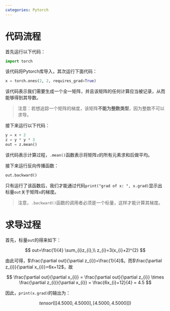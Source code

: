 ```yaml
---
categories: Pytorch
---
```


# 代码流程

首先运行以下代码：

```python
import torch
```

该代码将Pytorch库导入，其次运行下面代码：

```python
x = torch.ones(2, 2, requires_grad=True)
```

该代码表示我们需要生成一个全一矩阵，并且该矩阵的任何计算应当被记录，从而能够得到其导数。

> 注意：若想追踪一个矩阵的梯度，该矩阵**不能为整数类型**，因为整数不可以求导。

接下来运行以下代码：

```python
y = x + 2
z = y * y * 3
out = z.mean()
```

该代码表示计算过程，`.mean()`函数表示将矩阵`z`的所有元素求和后做平均。

接下来运行反向传播函数：

```python
out.backward()
```

只有运行了该函数后，我们才能通过代码`print("grad of x: ", x.grad)`显示出标量`out`关于矩阵`x`的梯度。

> 注意，`.backward()`函数的调用者必须是一个标量，这样才能计算其梯度。

# 求导过程

首先，标量`out`的得来如下：


$$
out=\frac{1}{4} \sum_{i}z_{i},\\
z_{i}=3(x_{i}+2)^{2}
$$


由此可得，$\frac{\partial out}{\partial z_{i}}=\frac{1}{4}$。而$\frac{\partial z_{i}}{\partial x_{i}}=6x+12$，故


$$
\frac{\partial out}{\partial x_{i}} = \frac{\partial out}{\partial z_{i}} \times \frac{\partial z_{i}}{\partial x_{i}} = \frac{6x_{i}+12}{4} = 4.5
$$


因此，`print(x.grad)`的输出为：


$$
tensor([[4.5000, 4.5000],
        [4.5000, 4.5000]])
$$
